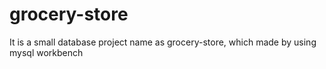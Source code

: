 # grocery-store
It is a small database project name as grocery-store, which made by using mysql workbench

